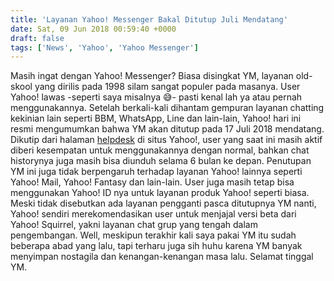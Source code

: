 ```yaml
---
title: 'Layanan Yahoo! Messenger Bakal Ditutup Juli Mendatang'
date: Sat, 09 Jun 2018 00:59:40 +0000
draft: false
tags: ['News', 'Yahoo', 'Yahoo Messenger']
---
```


Masih ingat dengan Yahoo! Messenger? Biasa disingkat YM, layanan old-skool yang dirilis pada 1998 silam sangat populer pada masanya. User Yahoo! lawas -seperti saya misalnya 😅- pasti kenal lah ya atau pernah menggunakannya. Setelah berkali-kali dihantam gempuran layanan chatting kekinian lain seperti BBM, WhatsApp, Line dan lain-lain, Yahoo! hari ini resmi mengumumkan bahwa YM akan ditutup pada 17 Juli 2018 mendatang. Dikutip dari halaman [helpdesk](https://help.yahoo.com/kb/messenger/SLN28776.html) di situs Yahoo!, user yang saat ini masih aktif diberi kesempatan untuk menggunakannya dengan normal, bahkan chat historynya juga masih bisa diunduh selama 6 bulan ke depan. Penutupan YM ini juga tidak berpengaruh terhadap layanan Yahoo! lainnya seperti Yahoo! Mail, Yahoo! Fantasy dan lain-lain. User juga masih tetap bisa menggunakan Yahoo! ID nya untuk layanan produk Yahoo! seperti biasa. Meski tidak disebutkan ada layanan pengganti pasca ditutupnya YM nanti, Yahoo! sendiri merekomendasikan user untuk menjajal versi beta dari Yahoo! Squirrel, yakni layanan chat grup yang tengah dalam pengembangan. Well, meskipun terakhir kali saya pakai YM itu sudah beberapa abad yang lalu, tapi terharu juga sih huhu karena YM banyak menyimpan nostagila dan kenangan-kenangan masa lalu. Selamat tinggal YM.